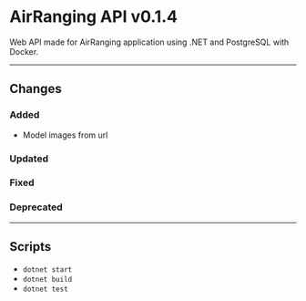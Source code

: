 # AirRanging API v0.1.4

Web API made for AirRanging application using .NET and PostgreSQL with Docker.

---

## Changes

### Added

- Model images from url

### Updated

### Fixed

### Deprecated

---

## Scripts

- `dotnet start`
- `dotnet build`
- `dotnet test`
